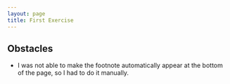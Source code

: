 ```yaml
---
layout: page
title: First Exercise
---
```


## Obstacles
- I was not able to make the footnote automatically appear at the bottom of the page, so I had to do it manually. 
